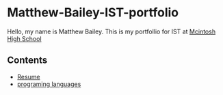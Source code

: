 # Matthew-Bailey-IST-portfolio
Hello, my name is Matthew Bailey. This is my portfollio for IST at [Mcintosh High School](https://www.fcboe.org/mhs)

## Contents
- [Resume](RESUME.md)
- [programing languages](PROGRAMING-LANGUAGES-TABLE.md)
